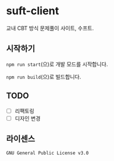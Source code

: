# suft-client
교내 CBT 방식 문제풀이 사이트, 수프트.

## 시작하기
`npm run start`(으)로 개발 모드를 시작합니다.

`npm run build`(으)로 빌드합니다.

## TODO
- [ ] 리팩토링
- [ ] 디자인 변경

## 라이센스
`GNU General Public License v3.0`